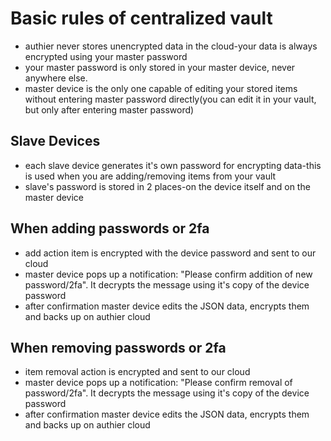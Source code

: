 # Basic rules of centralized vault

- authier never stores unencrypted data in the cloud-your data is always encrypted using your master password
- your master password is only stored in your master device, never anywhere else.
- master device is the only one capable of editing your stored items without entering master password directly(you can edit it in your vault, but only after entering master password)

## Slave Devices

- each slave device generates it's own password for encrypting data-this is used when you are adding/removing items from your vault
- slave's password is stored in 2 places-on the device itself and on the master device

## When adding passwords or 2fa

- add action item is encrypted with the device password and sent to our cloud
- master device pops up a notification: "Please confirm addition of new password/2fa". It decrypts the message using it's copy of the device password
- after confirmation master device edits the JSON data, encrypts them and backs up on authier cloud

## When removing passwords or 2fa

- item removal action is encrypted and sent to our cloud
- master device pops up a notification: "Please confirm removal of password/2fa". It decrypts the message using it's copy of the device password
- after confirmation master device edits the JSON data, encrypts them and backs up on authier cloud
